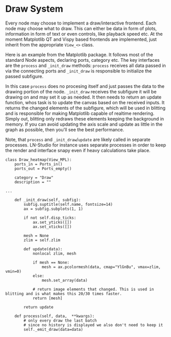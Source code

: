 # Draw System

Every node may choose to implement a draw/interactive frontend.
Each node may choose what to draw. This can either be data in form of plots, information in form of text or even controls, like playback speed etc. At the moment Matplotlib QT and Vispy based frontends are implemented, just inherit from the appropriate `View_<>` class. 

Here is an example from the Matplotlib package. It follows most of the standard Node aspects, declaring ports, category etc. The key interfaces are the `process` and `_init_draw` methods: `process` receives all data passed in via the connecting ports and `_init_draw` is responsible to initialize the passed subfigure.

In this case `process` does no procesing itself and just passes the data to the drawing portion of the node. `_init_draw` receives the subfigure it will be drawing on and may set it up as needed. It then needs to return an update function, whos task is to update the canvas based on the received inputs. It returns the changed elements of the subfigure, which will be used in blitting and is responsible for making Matplotlib capable of realtime rendering. Simply out, blitting only redraws these elements keeping the background in memory. If you can avoid updating the axis scale and update as little in the graph as possible, then you'll see the best performance. 

Note, that `process` and `_init_draw`/`update` are likely called in separate processes. LN-Studio for instance uses separate processes in order to keep the render and interface snapy even if heavy calculations take place.

```
class Draw_heatmap(View_MPL):
    ports_in = Ports_in()
    ports_out = Ports_empty()

    category = "Draw"
    description = ""

...

    def _init_draw(self, subfig):
        subfig.suptitle(self.name, fontsize=14)
        ax = subfig.subplots(1, 1)
        
        if not self.disp_ticks:
            ax.set_yticks([])
            ax.set_xticks([])

        mesh = None
        zlim = self.zlim

        def update(data):
            nonlocal zlim, mesh

            if mesh == None:
                mesh = ax.pcolormesh(data, cmap="YlGnBu", vmax=zlim, vmin=0)
            else:
                mesh.set_array(data)

            # return image elements that changed. This is used in blitting and is what makes this 20/30 times faster.
            return [mesh]

        return update

    def process(self, data,  **kwargs):  
        # only every draw the last batch
        # since no history is displayed we also don't need to keep it
        self._emit_draw(data=data)
```
